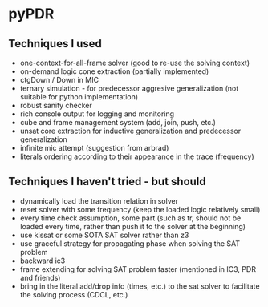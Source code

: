# pyPDR

## Techniques I used

- one-context-for-all-frame solver (good to re-use the solving context)
- on-demand logic cone extraction (partially implemented)
- ctgDown / Down in MIC
- ternary simulation - for predecessor aggresive generalization (not suitable for python implementation)
- robust sanity checker
- rich console output for logging and monitoring
- cube and frame management system (add, join, push, etc.)
- unsat core extraction for inductive generalization and predecessor generalization
- infinite mic attempt (suggestion from arbrad)
- literals ordering according to their appearance in the trace (frequency)

## Techniques I haven't tried - but should

- dynamically load the transition relation in solver
- reset solver with some frequency (keep the loaded logic relatively small)
- every time check assumption, some part (such as tr, should not be loaded every time, rather than push it to the solver at the beginning)
- use kissat or some SOTA SAT solver rather than z3
- use graceful strategy for propagating phase when solving the SAT problem
- backward ic3
- frame extending for solving SAT problem faster (mentioned in IC3, PDR and friends)
- bring in the literal add/drop info (times, etc.) to the sat solver to facilitate the solving process (CDCL, etc.)
